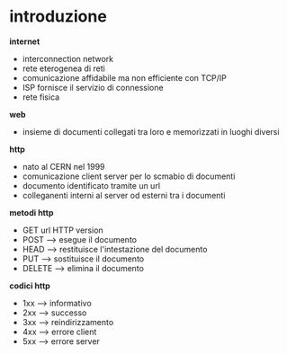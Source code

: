 # introduzione

**internet**

* interconnection network
* rete eterogenea di reti
* comunicazione affidabile ma non efficiente con TCP/IP
* ISP fornisce il servizio di connessione
* rete fisica

**web**

* insieme di documenti collegati tra loro e memorìzzati in luoghi diversi

**http**

* nato al CERN nel 1999
* comunicazione client server per lo scmabio di documenti
* documento identificato tramite un url
* colleganenti interni al server od esterni tra i documenti

**metodi http**

* GET url HTTP version
* POST --> esegue il documento
* HEAD --> restituisce l'intestazione del documento
* PUT --> sostituisce il documento
* DELETE --> elimina il documento

**codici http**

* 1xx --> informativo
* 2xx --> successo
* 3xx --> reindirizzamento
* 4xx --> errore client
* 5xx --> errore server